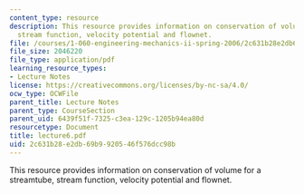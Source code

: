 ```yaml
---
content_type: resource
description: This resource provides information on conservation of volume for a streamtube,
  stream function, velocity potential and flownet.
file: /courses/1-060-engineering-mechanics-ii-spring-2006/2c631b28e2db69b9920546f576dcc98b_lecture6.pdf
file_size: 2046220
file_type: application/pdf
learning_resource_types:
- Lecture Notes
license: https://creativecommons.org/licenses/by-nc-sa/4.0/
ocw_type: OCWFile
parent_title: Lecture Notes
parent_type: CourseSection
parent_uid: 6439f51f-7325-c3ea-129c-1205b94ea80d
resourcetype: Document
title: lecture6.pdf
uid: 2c631b28-e2db-69b9-9205-46f576dcc98b
---
```

This resource provides information on conservation of volume for a streamtube, stream function, velocity potential and flownet.
